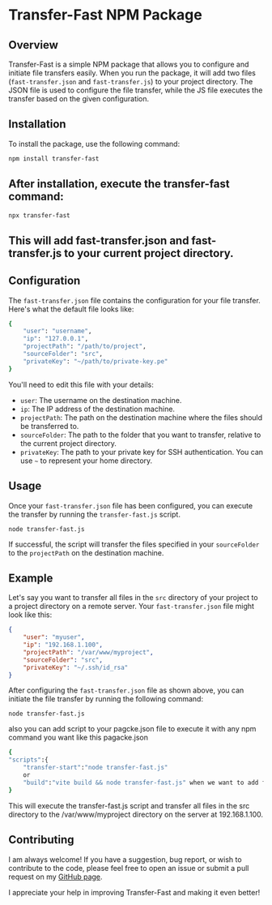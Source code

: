 # Transfer-Fast NPM Package

## Overview

Transfer-Fast is a simple NPM package that allows you to configure and initiate file transfers easily. When you run the package, it will add two files (`fast-transfer.json` and `fast-transfer.js`) to your project directory. The JSON file is used to configure the file transfer, while the JS file executes the transfer based on the given configuration.

## Installation

To install the package, use the following command:

```sh
npm install transfer-fast
```

## After installation, execute the transfer-fast command:

```sh
npx transfer-fast
```

## This will add fast-transfer.json and fast-transfer.js to your current project directory.


## Configuration
The `fast-transfer.json` file contains the configuration for your file transfer. Here's what the default file looks like:

```sh
{
    "user": "username",
    "ip": "127.0.0.1",
    "projectPath": "/path/to/project",
    "sourceFolder": "src",
    "privateKey": "~/path/to/private-key.pe"
}
```

You'll need to edit this file with your details:

- `user`: The username on the destination machine.
- `ip`: The IP address of the destination machine.
- `projectPath`: The path on the destination machine where the files should be transferred to.
- `sourceFolder`: The path to the folder that you want to transfer, relative to the current project directory.
- `privateKey`: The path to your private key for SSH authentication. You can use `~` to represent your home directory.

## Usage

Once your `fast-transfer.json` file has been configured, you can execute the transfer by running the `transfer-fast.js` script.

```shell
node transfer-fast.js
```

If successful, the script will transfer the files specified in your `sourceFolder` to the `projectPath` on the destination machine.


## Example

Let's say you want to transfer all files in the `src` directory of your project to a project directory on a remote server. Your `fast-transfer.json` file might look like this:

```json
{
    "user": "myuser",
    "ip": "192.168.1.100",
    "projectPath": "/var/www/myproject",
    "sourceFolder": "src",
    "privateKey": "~/.ssh/id_rsa"
}
```

After configuring the `fast-transfer.json` file as shown above, you can initiate the file transfer by running the following command:

```shell
node transfer-fast.js 
```
also you can add script to your pagcke.json file to execute it with any npm command you want like this 
pagacke.json 
```sh
{
"scripts":{
    "transfer-start":"node transfer-fast.js" 
    or
    "build":"vite build && node transfer-fast.js" when we want to add files reactivly to the remote server...
}
```
This will execute the transfer-fast.js script and transfer all files in the src directory to the /var/www/myproject directory on the server at 192.168.1.100.

## Contributing

I am always welcome! If you have a suggestion, bug report, or wish to contribute to the code, please feel free to open an issue or submit a pull request on my [GitHub page](https://github.com/Vahagn-99/fast-trasfer-npm).

I appreciate your help in improving Transfer-Fast and making it even better!

